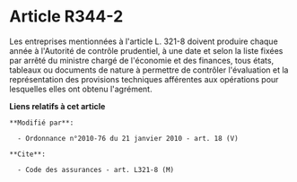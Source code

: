 # Article R344-2

Les entreprises mentionnées à l'article L. 321-8 doivent produire chaque année à l'Autorité de contrôle prudentiel, à une
date et selon la liste fixées par arrêté du ministre chargé de l'économie et des finances, tous états, tableaux ou documents
de nature à permettre de contrôler l'évaluation et la représentation des provisions techniques afférentes aux opérations pour
lesquelles elles ont obtenu l'agrément.

**Liens relatifs à cet article**

	**Modifié par**:

	  - Ordonnance n°2010-76 du 21 janvier 2010 - art. 18 (V)

	**Cite**:

	  - Code des assurances - art. L321-8 (M)
